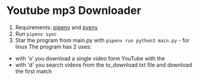 # Youtube mp3 Downloader
1. Requirements: [pipenv](https://pipenv.pypa.io/en/latest/) and [pyenv](https://pypi.org/project/pyenv/)
2. Run `pipenv sync`
3. Star the program from main.py with `pipenv run python3 main.py` - for linux
The program has 2 uses:
- with 's' you download a single video form YouTube with the 
- with 'd' you search videos from the to_download.txt file and download the first match 